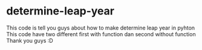 # determine-leap-year
This code is tell you guys about how to make determine leap year in pyhton 
This code have two different first with function dan second without function
Thank you guys :D
